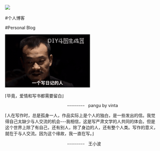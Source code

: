 [![](https://img.shields.io/badge/made_with-%E2%9D%A4-ff69b4.svg)](https://shukangzhang.com)

#个人博客

#Personal Blog

![正经人谁写日记啊](/images//%E6%AD%A3%E7%BB%8F%E4%BA%BA%E8%B0%81%E5%86%99%E6%97%A5%E8%AE%B0.gif) 

⌈毕竟，爱情和写书都需要留白⌋   

&nbsp; &nbsp; &nbsp; &nbsp;  &nbsp; &nbsp; &nbsp; &nbsp; &nbsp; &nbsp; &nbsp;&nbsp; &nbsp; &nbsp; &nbsp;  &nbsp; &nbsp; &nbsp; &nbsp; &nbsp; &nbsp; &nbsp;&nbsp; &nbsp; &nbsp; &nbsp;  &nbsp;  --------- &nbsp; pangu by vinta

⌈人在写作时，总是孤身一人，作品实际上是个人的独白，是一些发出的信。我觉得自己太缺少与人交流的机会---我相信，这是写严肃文学的人共同的体会。但是这个世界上除了有自己，还有别人，除了身边的人，还有整个人类。写作的意义，就在于与人交流。因为这个缘故，我一直在写。⌋

&nbsp; &nbsp; &nbsp; &nbsp;  &nbsp; &nbsp; &nbsp; &nbsp; &nbsp; &nbsp; &nbsp;&nbsp; &nbsp; &nbsp; &nbsp;  &nbsp; &nbsp; &nbsp; &nbsp; &nbsp; &nbsp; &nbsp;&nbsp; &nbsp; &nbsp; &nbsp;  &nbsp;  --------- &nbsp; 王小波